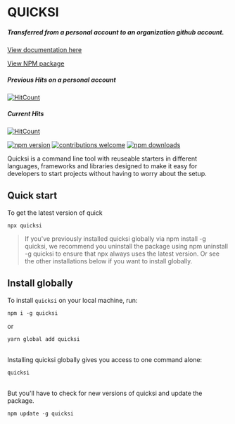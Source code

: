 # QUICKSI

##### Transferred from a personal account to an organization github account.

[View documentation here](https://quicksi-bot.now.sh/)

[View NPM package](https://www.npmjs.com/package/quicksi)

##### Previous Hits on a personal account
[![HitCount](http://hits.dwyl.com/AnayoOleru/quicksi.svg)](http://hits.dwyl.com/AnayoOleru/quicksi)

##### Current Hits
[![HitCount](http://hits.dwyl.com/Quicksi-CLI/quicksi.svg)](http://hits.dwyl.com/Quicksi-CLI/quicksi)


[![npm version](https://img.shields.io/npm/v/quicksi.svg?style=flat-square)](https://www.npmjs.org/package/quicksi)
[![contributions welcome](https://img.shields.io/badge/contributions-welcome-brightgreen.svg?style=flat)](https://github.com/AnayoOleru/quicksi/issues)
[![npm downloads](https://img.shields.io/npm/dm/quicksi.svg?style=flat-square)](http://npm-stat.com/charts.html?package=quicksi)


Quicksi is a command line tool with reuseable starters in different languages, frameworks and libraries designed to make it easy for developers to start projects without having to worry about the setup.

## Quick start
To get the latest version of quick


```
npx quicksi
```


> If you've previously installed quicksi globally via npm install -g quicksi, we recommend you uninstall the package using npm uninstall -g quicksi to ensure that npx always uses the latest version. Or see the other installations below if you want to install globally.


## Install globally
To install `quicksi` on your local machine, run:

```
npm i -g quicksi
```
or

```
yarn global add quicksi
```

<br/>
Installing quicksi globally gives you access to one command alone:

```
quicksi
```

<br/>
But you'll have to check for new versions of quicksi and update the package.

```
npm update -g quicksi
```
